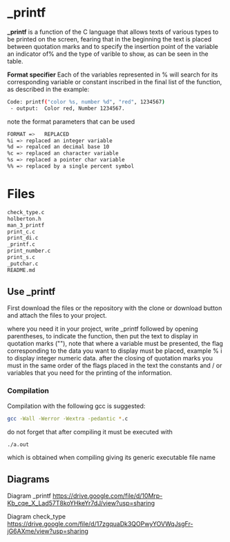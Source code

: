 # _printf

**_printf** is a function of the C language that allows texts of various types to be printed on the screen, fearing that in the beginning the text is placed between quotation marks and to specify the insertion point of the variable an indicator of% and the type of varible to show, as can be seen in the table.

**Format specifier**
Each of the variables represented in % will search for its corresponding variable or constant inscribed in the final list of the function, as described in the example:


```sh
Code: printf("color %s, number %d", "red", 1234567)
 - output:  Color red, Number 1234567.
```

note the format parameters that can be used

```sh
FORMAT =>	REPLACED
%i => replaced an integer variable
%d => repalced an decimal base 10
%c => replaced an character variable
%s => replaced a pointer char variable
%% => replaced by a single percent symbol
```


# Files
```sh
check_type.c
holberton.h
man_3_printf
print_c.c
print_di.c
_printf.c
print_number.c
print_s.c
_putchar.c
README.md
```

## Use _printf
First download the files or the repository with the clone or download button and attach the files to your project.

where you need it in your project, write _printf followed by opening parentheses, to indicate the function, then put the text to display in quotation marks (""), note that where a variable must be presented, the flag corresponding to the data you want to display must be placed, example % i to display integer numeric data. after the closing of quotation marks you must in the same order of the flags placed in the text the constants and / or variables that you need for the printing of the information.

### Compilation
Compilation with the following gcc is suggested:
```sh
gcc -Wall -Werror -Wextra -pedantic *.c
```
do not forget that after compiling it must be executed with
```sh
./a.out
```
which is obtained when compiling giving its generic executable file name

## Diagrams

Diagram _printf
https://drive.google.com/file/d/10Mrp-Kb_cqe_X_Lad57T8koYHkeYr7dJ/view?usp=sharing

Diagram check_type https://drive.google.com/file/d/17zgquaDk3QOPwyYOVWqJsgFr-jG6AXme/view?usp=sharing
